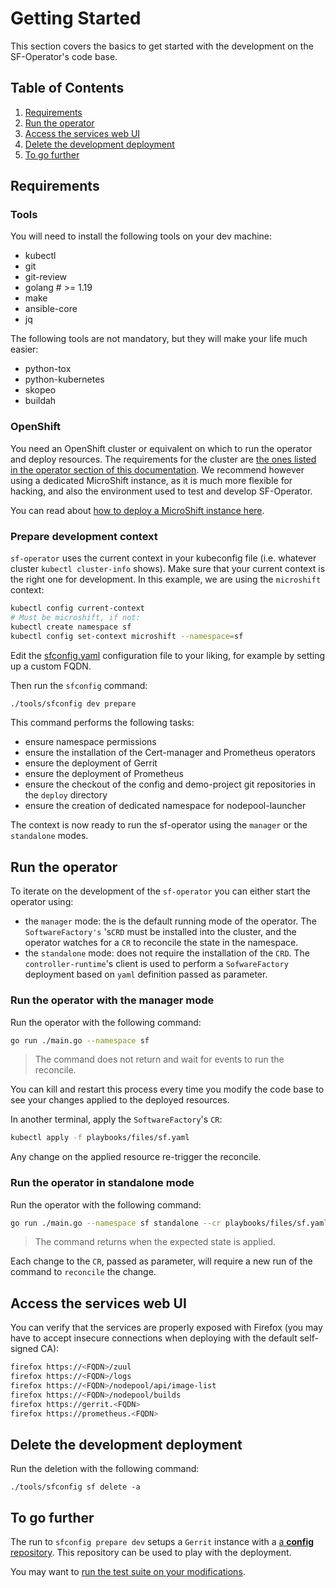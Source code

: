 # Getting Started

This section covers the basics to get started with the development on the SF-Operator's code base.

## Table of Contents

1. [Requirements](#requirements)
1. [Run the operator](#run-the-operator)
1. [Access the services web UI](#access-the-services-web-ui)
1. [Delete the development deployment](#delete-the-development-deployment)
1. [To go further](#to-go-further)

## Requirements

### Tools

You will need to install the following tools on your dev machine:

- kubectl
- git
- git-review
- golang # >= 1.19
- make
- ansible-core
- jq

The following tools are not mandatory, but they will make your life much easier:

- python-tox
- python-kubernetes
- skopeo
- buildah

### OpenShift

You need an OpenShift cluster or equivalent on which to run the operator and deploy resources.
The requirements for the cluster are [the ones listed in the operator section of this documentation](../operator/getting_started.md#prerequisites). We recommend however using a dedicated MicroShift instance, as it is much more flexible for hacking, and also the environment used to test and develop SF-Operator.

You can read about [how to deploy a MicroShift instance here](./microshift.md).

### Prepare development context

`sf-operator` uses the current context in your kubeconfig file (i.e. whatever cluster `kubectl cluster-info` shows). Make sure that your current context is the right one for development. In this example, we are using the `microshift` context:

```sh
kubectl config current-context
# Must be microshift, if not:
kubectl create namespace sf
kubectl config set-context microshift --namespace=sf
```

Edit the [sfconfig.yaml](./../../sfconfig.yaml) configuration file to your liking, for example by setting up a custom FQDN.

Then run the `sfconfig` command:

```sh
./tools/sfconfig dev prepare
```

This command performs the following tasks:

- ensure namespace permissions
- ensure the installation of the Cert-manager and Prometheus operators
- ensure the deployment of Gerrit
- ensure the deployment of Prometheus
- ensure the checkout of the config and demo-project git repositories in the `deploy` directory
- ensure the creation of dedicated namespace for nodepool-launcher

The context is now ready to run the sf-operator using the `manager` or the `standalone` modes.

## Run the operator

To iterate on the development of the `sf-operator` you can either start the operator using:

- the `manager` mode: the is the default running mode of the operator.
  The `SoftwareFactory's` 's`CRD` must be installed into the cluster, and the operator watches
  for a `CR` to reconcile the state in the namespace.
- the `standalone` mode: does not require the installation of the `CRD`. The `controller-runtime`'s
  client is used to perform a `SofwareFactory` deployment based on `yaml` definition passed
  as parameter.

### Run the operator with the manager mode

Run the operator with the following command:

```sh
go run ./main.go --namespace sf
```

> The command does not return and wait for events to run the reconcile.

You can kill and restart this process every time you modify the code base
to see your changes applied to the deployed resources.

In another terminal, apply the `SoftwareFactory`'s `CR`:

```sh
kubectl apply -f playbooks/files/sf.yaml
```

Any change on the applied resource re-trigger the reconcile.

### Run the operator in standalone mode

Run the operator with the following command:

```sh
go run ./main.go --namespace sf standalone --cr playbooks/files/sf.yaml
```

> The command returns when the expected state is applied.

Each change to the `CR`, passed as parameter, will require a new run of the command to `reconcile` the change.


## Access the services web UI

You can verify that the services are properly exposed with Firefox (you may have to accept insecure connections when deploying with the default self-signed CA):

```sh
firefox https://<FQDN>/zuul
firefox https://<FQDN>/logs
firefox https://<FQDN>/nodepool/api/image-list
firefox https://<FQDN>/nodepool/builds
firefox https://gerrit.<FQDN>
firefox https://prometheus.<FQDN>
```

## Delete the development deployment

Run the deletion with the following command:

```
./tools/sfconfig sf delete -a
```

## To go further

The run to `sfconfig prepare dev` setups a `Gerrit` instance with a [a **config** repository](../deployment/config_repository.md). This repository can be used to play with the deployment.


You may want to [run the test suite on your modifications](./testing.md).
